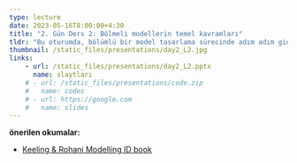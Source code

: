 ```yaml
---
type: lecture
date: 2023-05-16T8:00:00+4:30
title: "2. Gün Ders 2: Bölmeli modellerin temel kavramları"
tldr: "Bu oturumda, bölümlü bir model tasarlama sürecinde adım adım gideceğiz. Olasılık, orantı, tehlike oranları ve rakip tehlike kavramlarını uygulayacağız. Ayrıca hastalık olaylarını ve müdahaleleri yakalamak için alternatifleri tartışacağız."
thumbnail: /static_files/presentations/day2_L2.jpg
links: 
    - url: /static_files/presentations/day2_L2.pptx
      name: slaytları
    # - url: /static_files/presentations/code.zip
    #   name: codes
    # - url: https://google.com
    #   name: slides
---
```

**önerilen okumalar:**
- [Keeling & Rohani Modelling ID book](http://www.modelinginfectiousdiseases.org/)

